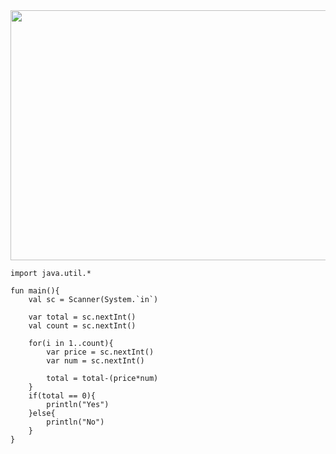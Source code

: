 <img src="https://user-images.githubusercontent.com/84216838/201838012-ebda7298-9293-4de9-9258-ce33832f989a.png" width=700 height= 400>

```
import java.util.*

fun main(){
    val sc = Scanner(System.`in`)
    
    var total = sc.nextInt()
    val count = sc.nextInt()
    
    for(i in 1..count){
        var price = sc.nextInt()
        var num = sc.nextInt()
        
        total = total-(price*num)
    }
    if(total == 0){
        println("Yes")
    }else{
        println("No")
    }
}
```